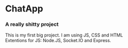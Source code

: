 # ChatApp
### A really shitty project
This is my first big project. I am using JS, CSS and HTML<br>
Extentions for JS: Node.JS, Socket.IO and Express.
